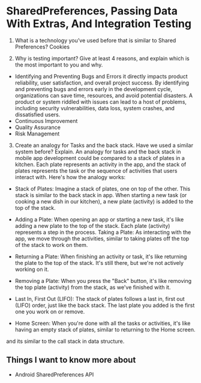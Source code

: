 # SharedPreferences, Passing Data With Extras, And Integration Testing


 1. What is a technology you’ve used before that is similar to Shared Preferences?
    Cookies

 2. Why is testing important? Give at least 4 reasons, and explain which is the most important to you and why.
   - Identifying and Preventing Bugs and Errors
     it directly impacts product reliability, user satisfaction, and overall project success. By identifying and
     preventing bugs and errors early in the development cycle, organizations can save time, resources, and avoid 
     potential disasters. A product or system riddled with issues can lead to a host of problems, including security 
     vulnerabilities, data loss, system crashes, and dissatisfied users.
   - Continuous Improvement
   - Quality Assurance
   - Risk Management

 3. Create an analogy for Tasks and the back stack. Have we used a similar system before? Explain.
    An analogy for tasks and the back stack in mobile app development could be compared to a stack of plates in a 
    kitchen. Each plate represents an activity in the app, and the stack of plates represents the task or the sequence 
    of activities that users interact with. Here's how the analogy works:
   - Stack of Plates: Imagine a stack of plates, one on top of the other. This stack is similar to the back stack in 
     app. When starting a new task (or cooking a new dish in our kitchen), a new plate (activity) is added to the top 
     of the stack.

   - Adding a Plate: When opening an app or starting a new task, it's like adding a new plate to the top of the stack. 
     Each plate (activity) represents a step in the process. Taking a Plate: As interacting with the app, we move 
     through the activities, similar to taking plates off the top of the stack to work on them.

   - Returning a Plate: When finishing an activity or task, it's like returning the plate to the top of the stack. 
     It's still there, but we're not actively working on it.

   - Removing a Plate: When you press the "Back" button, it's like removing the top plate (activity) from 
     the stack, as we've finished with it.

   - Last In, First Out (LIFO): The stack of plates follows a last in, first out (LIFO) order, just like the back stack.
     The last plate you added is the first one you work on or remove.

   - Home Screen: When you're done with all the tasks or activities, it's like having an empty stack of plates, similar 
     to returning to the Home screen.

  and its similar to the call stack in data structure. 


## Things I want to know more about
   - Android SharedPreferences API